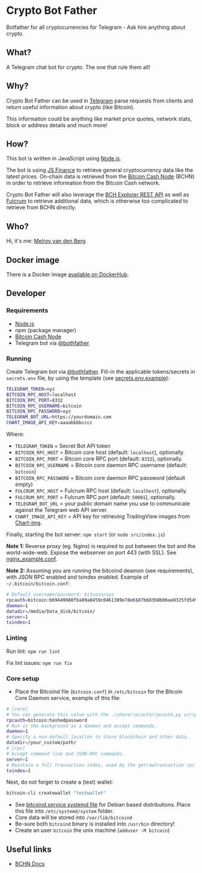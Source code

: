 # Crypto Bot Father

Botfather for all cryptocurrencies for Telegram - Ask him anything about crypto

## What?

A Telegram chat bot for crypto. The one that rule them all!

## Why?

Crypto Bot Father can be used in [Telegram](https://telegram.org/apps) parse requests from clients and return useful information about crypto (like Bitcoin).

This information could be anything like market price quotes, network stats, block or address details and much more!

## How?

This bot is written in JavaScript using [Node.js](https://nodejs.org/en/download/).

The bot is using [JS Finance](finance.melroy.org/docs) to retrieve general cryptocurrency data like the latest prices. On-chain data is retrieved from the [Bitcoin Cash Node](https://bitcoincashnode.org) (BCHN) in order to retrieve information from the Bitcoin Cash network.

Crypto Bot Father will also leverage the [BCH Explorer REST API](https://explorer.melroy.org) as well as [Fulcrum](https://github.com/cculianu/Fulcrum) to retrieve additional data, which is otherwise too complicated to retrieve from BCHN directly.

## Who?

Hi, it's me: [Melroy van den Berg](https://melroy.org).

## Docker image

There is a Docker image [available on DockerHub](https://hub.docker.com/repository/docker/danger89/crypto-bot-father).

## Developer

### Requirements

- [Node.js](https://nodejs.org/en/download/)
- npm (package manager)
- [Bitcoin Cash Node](https://gitlab.com/bitcoin-cash-node/bitcoin-cash-node)
- Telegram bot via [@bothfather](https://telegram.me/BotFather)

### Running

Create Telegram bot via [@bothfather](https://telegram.me/BotFather). Fill-in the applicable tokens/secrets in `secrets.env` file, by using the template (see [secrets.env.example](secrets.env.example)):

```sh
TELEGRAM_TOKEN=xyz
BITCOIN_RPC_HOST=localhost
BITCOIN_RPC_PORT=8332
BITCOIN_RPC_USERNAME=bitcoin
BITCOIN_RPC_PASSWORD=xyz
TELEGRAM_BOT_URL=https://yourdomain.com
CHART_IMAGE_API_KEY=aaaabbbbcccc
```

Where:

- `TELEGRAM_TOKEN` = Secret Bot API token
- `BITCOIN_RPC_HOST` = Bitcoin core host (default: `localhost`), optionally.
- `BITCOIN_RPC_PORT` = Bitcoin core RPC port (default: `8332`), optionally.
- `BITCOIN_RPC_USERNAME` = Bitcoin core daemon RPC username (default: `bitcoin`)
- `BITCOIN_RPC_PASSWORD` = Bitcoin core daemon RPC password (default empty)
- `FULCRUM_RPC_HOST` = Fulcrum RPC host (default: `localhost`), optionally.
- `FULCRUM_RPC_PORT` = Fulcrum RPC port (default: `50001`), optionally.
- `TELEGRAM_BOT_URL` = your public domain name you use to communicate against the Telegram web API server.
- `CHART_IMAGE_API_KEY` = API key for retrieving TradingView images from [Chart-img](https://chart-img.com/).

Finally, starting the bot server: `npm start` (or `node src/index.js`)

**Note 1:** Reverse proxy (eg. Nginx) is required to put between the bot and the world-wide-web. Expose the webserver on port 443 (with SSL). See [nginx_example.conf](nginx_example.conf).

**Note 2:** Assuming you are running the bitcoind deamon (see requirements), with JSON RPC enabled and txindex enabled. Example of `~/.bitcoin/bitcoin.conf`:

```sh
# Default username/password: bitcoin/xyz
rpcauth=bitcoin:b69449980fba89a8459c0461389e78e6$87b68368b06ae8325fd5499637a9511b16763db17c877f00c50e23294fc3652b
daemon=1
datadir=/media/Data_disk/bitcoin/
server=1
txindex=1
```

### Linting

Run lint: `npm run lint`

Fix lint issues: `npm run fix`

### Core setup

- Place the Bitcoind file (`bitcoin.conf`) in `/etc/bitcoin` for the Bitcoin Core Daemon service, example of this file:

```sh
# [core]
# You can generate this value with the ./share/rpcauth/rpcauth.py script in the Bitcoin Core repository.
rpcauth=bitcoin:hashedpassword
# Run in the background as a daemon and accept commands.
daemon=1
# Specify a non-default location to store blockchain and other data.
datadir=/your_custom/path/
# [rpc]
# Accept command line and JSON-RPC commands.
server=1
# Maintain a full transaction index, used by the getrawtransaction rpc call.
txindex=1
```

Next, do not forget to create a (test) wallet:

```sh
bitcoin-cli createwallet "testwallet"
```

- See [bitcoind.service systemd file](bitcoind.service) for Debian based distributions. Place this file into `/etc/systemd/system` folder.
- Core data will be stored into `/var/lib/bitcoind`
- Be-sure both `bitcoind` binary is installed into `/usr/bin` directory!
- Create an user `bitcoin` the unix machine (`adduser -M bitcoin`)

## Useful links

- [BCHN Docs](https://docs.bitcoincashnode.org/)
